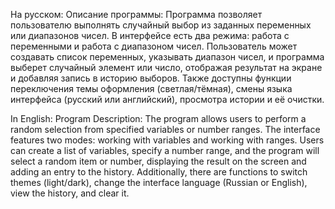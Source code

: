 На русском:
Описание программы:
Программа позволяет пользователю выполнять случайный выбор из заданных переменных или диапазонов чисел. В интерфейсе есть два режима: работа с переменными и работа с диапазоном чисел. Пользователь может создавать список переменных, указывать диапазон чисел, и программа выберет случайный элемент или число, отображая результат на экране и добавляя запись в историю выборов. Также доступны функции переключения темы оформления (светлая/тёмная), смены языка интерфейса (русский или английский), просмотра истории и её очистки.

In English:
Program Description:
The program allows users to perform a random selection from specified variables or number ranges. The interface features two modes: working with variables and working with ranges. Users can create a list of variables, specify a number range, and the program will select a random item or number, displaying the result on the screen and adding an entry to the history. Additionally, there are functions to switch themes (light/dark), change the interface language (Russian or English), view the history, and clear it.
